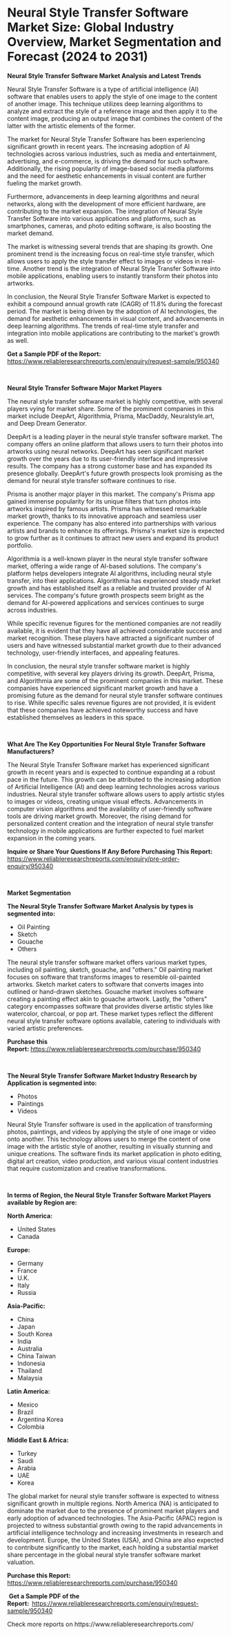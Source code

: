 <p><h1>Neural Style Transfer Software Market Size: Global Industry Overview, Market Segmentation and Forecast (2024 to 2031)</h1></p><p><strong>Neural Style Transfer Software Market Analysis and Latest Trends</strong></p>
<p><p>Neural Style Transfer Software is a type of artificial intelligence (AI) software that enables users to apply the style of one image to the content of another image. This technique utilizes deep learning algorithms to analyze and extract the style of a reference image and then apply it to the content image, producing an output image that combines the content of the latter with the artistic elements of the former.</p><p>The market for Neural Style Transfer Software has been experiencing significant growth in recent years. The increasing adoption of AI technologies across various industries, such as media and entertainment, advertising, and e-commerce, is driving the demand for such software. Additionally, the rising popularity of image-based social media platforms and the need for aesthetic enhancements in visual content are further fueling the market growth.</p><p>Furthermore, advancements in deep learning algorithms and neural networks, along with the development of more efficient hardware, are contributing to the market expansion. The integration of Neural Style Transfer Software into various applications and platforms, such as smartphones, cameras, and photo editing software, is also boosting the market demand.</p><p>The market is witnessing several trends that are shaping its growth. One prominent trend is the increasing focus on real-time style transfer, which allows users to apply the style transfer effect to images or videos in real-time. Another trend is the integration of Neural Style Transfer Software into mobile applications, enabling users to instantly transform their photos into artworks.</p><p>In conclusion, the Neural Style Transfer Software Market is expected to exhibit a compound annual growth rate (CAGR) of 11.8% during the forecast period. The market is being driven by the adoption of AI technologies, the demand for aesthetic enhancements in visual content, and advancements in deep learning algorithms. The trends of real-time style transfer and integration into mobile applications are contributing to the market's growth as well.</p></p>
<p><strong>Get a Sample PDF of the Report:&nbsp;</strong> <a href="https://www.reliableresearchreports.com/enquiry/request-sample/950340">https://www.reliableresearchreports.com/enquiry/request-sample/950340</a></p>
<p>&nbsp;</p>
<p><strong>Neural Style Transfer Software Major Market Players</strong></p>
<p><p>The neural style transfer software market is highly competitive, with several players vying for market share. Some of the prominent companies in this market include DeepArt, Algorithmia, Prisma, MacDaddy, Neuralstyle.art, and Deep Dream Generator.</p><p>DeepArt is a leading player in the neural style transfer software market. The company offers an online platform that allows users to turn their photos into artworks using neural networks. DeepArt has seen significant market growth over the years due to its user-friendly interface and impressive results. The company has a strong customer base and has expanded its presence globally. DeepArt's future growth prospects look promising as the demand for neural style transfer software continues to rise.</p><p>Prisma is another major player in this market. The company's Prisma app gained immense popularity for its unique filters that turn photos into artworks inspired by famous artists. Prisma has witnessed remarkable market growth, thanks to its innovative approach and seamless user experience. The company has also entered into partnerships with various artists and brands to enhance its offerings. Prisma's market size is expected to grow further as it continues to attract new users and expand its product portfolio.</p><p>Algorithmia is a well-known player in the neural style transfer software market, offering a wide range of AI-based solutions. The company's platform helps developers integrate AI algorithms, including neural style transfer, into their applications. Algorithmia has experienced steady market growth and has established itself as a reliable and trusted provider of AI services. The company's future growth prospects seem bright as the demand for AI-powered applications and services continues to surge across industries.</p><p>While specific revenue figures for the mentioned companies are not readily available, it is evident that they have all achieved considerable success and market recognition. These players have attracted a significant number of users and have witnessed substantial market growth due to their advanced technology, user-friendly interfaces, and appealing features.</p><p>In conclusion, the neural style transfer software market is highly competitive, with several key players driving its growth. DeepArt, Prisma, and Algorithmia are some of the prominent companies in this market. These companies have experienced significant market growth and have a promising future as the demand for neural style transfer software continues to rise. While specific sales revenue figures are not provided, it is evident that these companies have achieved noteworthy success and have established themselves as leaders in this space.</p></p>
<p>&nbsp;</p>
<p><strong>What Are The Key Opportunities For Neural Style Transfer Software Manufacturers?</strong></p>
<p><p>The Neural Style Transfer Software market has experienced significant growth in recent years and is expected to continue expanding at a robust pace in the future. This growth can be attributed to the increasing adoption of Artificial Intelligence (AI) and deep learning technologies across various industries. Neural style transfer software allows users to apply artistic styles to images or videos, creating unique visual effects. Advancements in computer vision algorithms and the availability of user-friendly software tools are driving market growth. Moreover, the rising demand for personalized content creation and the integration of neural style transfer technology in mobile applications are further expected to fuel market expansion in the coming years.</p></p>
<p><strong>Inquire or Share Your Questions If Any Before Purchasing This Report:</strong> <a href="https://www.reliableresearchreports.com/enquiry/pre-order-enquiry/950340">https://www.reliableresearchreports.com/enquiry/pre-order-enquiry/950340</a></p>
<p>&nbsp;</p>
<p><strong>Market Segmentation</strong></p>
<p><strong>The Neural Style Transfer Software Market Analysis by types is segmented into:</strong></p>
<p><ul><li>Oil Painting</li><li>Sketch</li><li>Gouache</li><li>Others</li></ul></p>
<p><p>The neural style transfer software market offers various market types, including oil painting, sketch, gouache, and "others." Oil painting market focuses on software that transforms images to resemble oil-painted artworks. Sketch market caters to software that converts images into outlined or hand-drawn sketches. Gouache market involves software creating a painting effect akin to gouache artwork. Lastly, the "others" category encompasses software that provides diverse artistic styles like watercolor, charcoal, or pop art. These market types reflect the different neural style transfer software options available, catering to individuals with varied artistic preferences.</p></p>
<p><strong>Purchase this Report:&nbsp;</strong><a href="https://www.reliableresearchreports.com/purchase/950340">https://www.reliableresearchreports.com/purchase/950340</a></p>
<p>&nbsp;</p>
<p><strong>The Neural Style Transfer Software Market Industry Research by Application is segmented into:</strong></p>
<p><ul><li>Photos</li><li>Paintings</li><li>Videos</li></ul></p>
<p><p>Neural Style Transfer software is used in the application of transforming photos, paintings, and videos by applying the style of one image or video onto another. This technology allows users to merge the content of one image with the artistic style of another, resulting in visually stunning and unique creations. The software finds its market application in photo editing, digital art creation, video production, and various visual content industries that require customization and creative transformations.</p></p>
<p>&nbsp;</p>
<p><strong>In terms of Region, the Neural Style Transfer Software Market Players available by Region are:</strong></p>
<p>
    <p> <strong> North America: </strong>
        <ul>
            <li>United States</li>
            <li>Canada</li>
        </ul>
        </p> 
    <p> <strong> Europe: </strong>
        <ul>
            <li>Germany</li>
            <li>France</li>
            <li>U.K.</li>
            <li>Italy</li>
            <li>Russia</li>
        </ul>
        </p> 
    <p> <strong> Asia-Pacific: </strong>
        <ul>
            <li>China</li>
            <li>Japan</li>
            <li>South Korea</li>
            <li>India</li>
            <li>Australia</li>
            <li>China Taiwan</li>
            <li>Indonesia</li>
            <li>Thailand</li>
            <li>Malaysia</li>
        </ul>
        </p> 
    <p> <strong> Latin America: </strong>
        <ul>
            <li>Mexico</li>
            <li>Brazil</li>
            <li>Argentina Korea</li>
            <li>Colombia</li>
        </ul>
        </p> 
    <p> <strong> Middle East & Africa: </strong>
        <ul>
            <li>Turkey</li>
            <li>Saudi</li>
            <li>Arabia</li>
            <li>UAE</li>
            <li>Korea</li>
        </ul>
    </p>
    </p>
<p><p>The global market for neural style transfer software is expected to witness significant growth in multiple regions. North America (NA) is anticipated to dominate the market due to the presence of prominent market players and early adoption of advanced technologies. The Asia-Pacific (APAC) region is projected to witness substantial growth owing to the rapid advancements in artificial intelligence technology and increasing investments in research and development. Europe, the United States (USA), and China are also expected to contribute significantly to the market, each holding a substantial market share percentage in the global neural style transfer software market valuation.</p></p>
<p><strong>Purchase this Report: </strong><a href="https://www.reliableresearchreports.com/purchase/950340">https://www.reliableresearchreports.com/purchase/950340</a></p>
<p>&nbsp;<strong>Get a Sample PDF of the Report:&nbsp;&nbsp;</strong><a href="https://www.reliableresearchreports.com/enquiry/request-sample/950340">https://www.reliableresearchreports.com/enquiry/request-sample/950340</a></p>
<p><strong></strong></p>
<p>Check more reports on https://www.reliableresearchreports.com/</p>